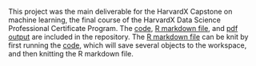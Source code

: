 This project was the main deliverable for the HarvardX Capstone on machine learning, the final course of the HarvardX Data Science Professional Certificate Program. The [code](code.R), [R markdown file](Movie-Recommender.Rmd), and [pdf output](Movie-Recommender.pdf) are included in the repository. The [R markdown file](Movie-Recommender.Rmd) can be knit by first running the  [code](code.R), which will save several objects to the workspace, and then knitting the R markdown file.

